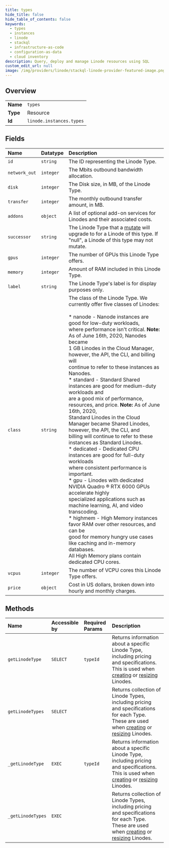 ```yaml
---
title: types
hide_title: false
hide_table_of_contents: false
keywords:
  - types
  - instances
  - linode    
  - stackql
  - infrastructure-as-code
  - configuration-as-data
  - cloud inventory
description: Query, deploy and manage Linode resources using SQL
custom_edit_url: null
image: /img/providers/linode/stackql-linode-provider-featured-image.png
---
```

  
    

## Overview
<table><tbody>
<tr><td><b>Name</b></td><td><code>types</code></td></tr>
<tr><td><b>Type</b></td><td>Resource</td></tr>
<tr><td><b>Id</b></td><td><code>linode.instances.types</code></td></tr>
</tbody></table>

## Fields
| Name | Datatype | Description |
|:-----|:---------|:------------|
| `id` | `string` | The ID representing the Linode Type. |
| `network_out` | `integer` | The Mbits outbound bandwidth allocation.<br /> |
| `disk` | `integer` | The Disk size, in MB, of the Linode Type.<br /> |
| `transfer` | `integer` | The monthly outbound transfer amount, in MB.<br /> |
| `addons` | `object` | A list of optional add-on services for Linodes and their associated costs.<br /> |
| `successor` | `string` | The Linode Type that a [mutate](/docs/api/linode-instances/#linode-upgrade) will upgrade to for a Linode of this type.  If "null", a Linode of this type may not mutate.<br /> |
| `gpus` | `integer` | The number of GPUs this Linode Type offers.<br /> |
| `memory` | `integer` | Amount of RAM included in this Linode Type.<br /> |
| `label` | `string` | The Linode Type's label is for display purposes only.<br /> |
| `class` | `string` | The class of the Linode Type. We currently offer five classes of Linodes:<br /><br />  * nanode - Nanode instances are good for low-duty workloads,<br />    where performance isn't critical. **Note:** As of June 16th, 2020, Nanodes became<br />    1 GB Linodes in the Cloud Manager, however, the API, the CLI, and billing will<br />    continue to refer to these instances as Nanodes.<br />  * standard - Standard Shared instances are good for medium-duty workloads and<br />    are a good mix of performance, resources, and price. **Note:** As of June 16th, 2020,<br />    Standard Linodes in the Cloud Manager became Shared Linodes, however, the API, the CLI, and<br />    billing will continue to refer to these instances as Standard Linodes.<br />  * dedicated - Dedicated CPU instances are good for full-duty workloads<br />    where consistent performance is important.<br />  * gpu - Linodes with dedicated NVIDIA Quadro &reg; RTX 6000 GPUs accelerate highly<br />    specialized applications such as machine learning, AI, and video transcoding.<br />  * highmem - High Memory instances favor RAM over other resources, and can be<br />    good for memory hungry use cases like caching and in-memory databases.<br />    All High Memory plans contain dedicated CPU cores.<br /> |
| `vcpus` | `integer` | The number of VCPU cores this Linode Type offers.<br /> |
| `price` | `object` | Cost in US dollars, broken down into hourly and monthly charges.<br /> |
## Methods
| Name | Accessible by | Required Params | Description |
|:-----|:--------------|:----------------|:------------|
| `getLinodeType` | `SELECT` | `typeId` | Returns information about a specific Linode Type, including pricing and specifications. This is used when [creating](/docs/api/linode-instances/#linode-create) or [resizing](/docs/api/linode-instances/#linode-resize) Linodes.<br /> |
| `getLinodeTypes` | `SELECT` |  | Returns collection of Linode Types, including pricing and specifications for each Type. These are used when [creating](/docs/api/linode-instances/#linode-create) or [resizing](/docs/api/linode-instances/#linode-resize) Linodes.<br /> |
| `_getLinodeType` | `EXEC` | `typeId` | Returns information about a specific Linode Type, including pricing and specifications. This is used when [creating](/docs/api/linode-instances/#linode-create) or [resizing](/docs/api/linode-instances/#linode-resize) Linodes.<br /> |
| `_getLinodeTypes` | `EXEC` |  | Returns collection of Linode Types, including pricing and specifications for each Type. These are used when [creating](/docs/api/linode-instances/#linode-create) or [resizing](/docs/api/linode-instances/#linode-resize) Linodes.<br /> |
